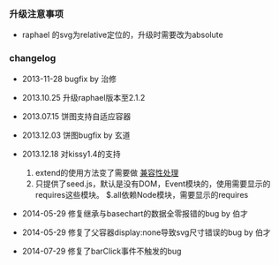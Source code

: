 ### 升级注意事项
- raphael 的svg为relative定位的，升级时需要改为absolute

### changelog
- 2013-11-28 bugfix by 治修
- 2013.10.25 升级raphael版本至2.1.2
- 2013.07.15 饼图支持自适应容器
- 2013.12.03 饼图bugfix by 玄道
- 2013.12.18 对kissy1.4的支持
  1. extend的使用方法变了需要做 [兼容性处理](https://gist.github.com/WeweTom/7822062)
  2. 只提供了seed.js，默认是没有DOM，Event模块的，使用需要显示的requires这些模块。
     $.all依赖Node模块，需要显示的requires

- 2014-05-29 修复继承与basechart的数据全零报错的bug by 伯才
- 2014-05-29 修复了父容器display:none导致svg尺寸错误的bug by 伯才
- 2014-07-29 修复了barClick事件不触发的bug
